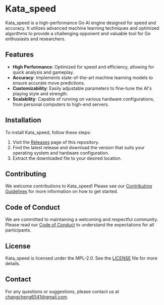 # Kata_speed

Kata_speed is a high-performance Go AI engine designed for speed and accuracy. It utilizes advanced machine learning techniques and optimized algorithms to provide a challenging opponent and valuable tool for Go enthusiasts and researchers.

## Features

- **High Performance**: Optimized for speed and efficiency, allowing for quick analysis and gameplay.
- **Accuracy**: Implements state-of-the-art machine learning models to ensure accurate move predictions.
- **Customizability**: Easily adjustable parameters to fine-tune the AI's playing style and strength.
- **Scalability**: Capable of running on various hardware configurations, from personal computers to high-end servers.

## Installation

To install Kata_speed, follow these steps:

1. Visit the [Releases](https://github.com/changcheng967/Kata_speed/releases) page of this repository.
2. Find the latest release and download the version that suits your operating system and hardware configuration.
3. Extract the downloaded file to your desired location.

## Contributing

We welcome contributions to Kata_speed! Please see our [Contributing Guidelines](https://github.com/changcheng967/Kata_speed/blob/main/CONTRIBUTING.md) for more information on how to get started.

## Code of Conduct

We are committed to maintaining a welcoming and respectful community. Please read our [Code of Conduct](https://github.com/changcheng967/Kata_speed/blob/main/CODE_OF_CONDUCT.md) to understand the expectations for all participants.

## License

Kata_speed is licensed under the MPL-2.0. See the [LICENSE](https://github.com/changcheng967/Kata_speed/blob/main/LICENSE) file for more details.

## Contact

For any questions or suggestions, please contact us at [changcheng6541@gmail.com](mailto:changcheng6541@gmail.com).
